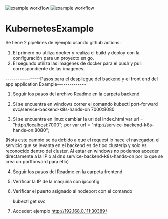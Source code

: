 ![example workflow](https://github.com/ricardomayah/KubernetesExample/actions/workflows/go.yml/badge.svg)
![example workflow](https://github.com/ricardomayah/KubernetesExample/actions/workflows/docker-image.yml/badge.svg)
# KubernetesExample

Se tiene 2 pipelines de ejemplo usando github actions:
1. El primero no utiliza docker y realiza el build y deploy con la configuración para un proyecto en go.
2. El segundo utiliza las imagenes de docker para el push y pull correspondiente de las imagenes.

-----------------Pasos para el despliegue del backend y el front end del app application Example--------------

1. Seguir los pasos del archivo Readme en la carpeta backend

2. Si se encuentra en windows correr el comando 
   kubectl port-forward svc/service-backend-k8s-hands-on 7000:8080

3. Si se encuentra en linux cambiar la url del index.html
    var url = "http://localhost:7000";
    por
    var url = "http://service-backend-k8s-hands-on:8080";

(Nota este cambio se da debido a que el request lo hace el navegador, el servicio que se levanta en el 
backend es de tipo clusterip y solo es reconocido dentro del cluster. Al estar en windows no podemos acceder directamente a la IP o 
al dns service-backend-k8s-hands-on por lo que se crea un portforward para ello)

4. Seguir los pasos del Readme en la carpeta frontend

5. Verificar la IP de la maquina con ipconfig 

6. Verificar el puerto asignado al nodeport con el comando

    kubectl get svc

7. Acceder: ejemplo http://192.168.0.111:30389/
